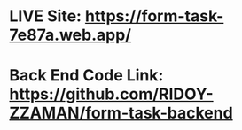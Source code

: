 # LIVE Site: https://form-task-7e87a.web.app/
# Back End Code Link: https://github.com/RIDOY-ZZAMAN/form-task-backend

